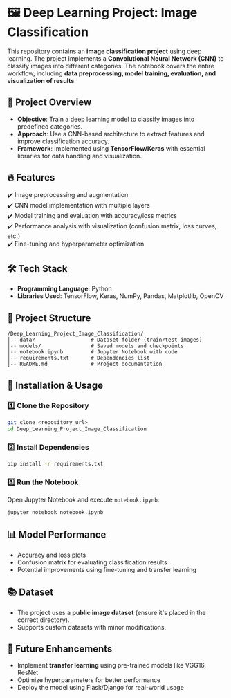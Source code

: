 # 🖼️ Deep Learning Project: Image Classification  

This repository contains an **image classification project** using deep learning. The project implements a **Convolutional Neural Network (CNN)** to classify images into different categories. The notebook covers the entire workflow, including **data preprocessing, model training, evaluation, and visualization of results**.  

## 📌 Project Overview  
- **Objective**: Train a deep learning model to classify images into predefined categories.  
- **Approach**: Use a CNN-based architecture to extract features and improve classification accuracy.  
- **Framework**: Implemented using **TensorFlow/Keras** with essential libraries for data handling and visualization.  

## 🔥 Features  
✔️ Image preprocessing and augmentation  
✔️ CNN model implementation with multiple layers  
✔️ Model training and evaluation with accuracy/loss metrics  
✔️ Performance analysis with visualization (confusion matrix, loss curves, etc.)  
✔️ Fine-tuning and hyperparameter optimization  

## 🛠️ Tech Stack  
- **Programming Language**: Python  
- **Libraries Used**: TensorFlow, Keras, NumPy, Pandas, Matplotlib, OpenCV  

## 📂 Project Structure  
```
/Deep_Learning_Project_Image_Classification/
│-- data/                  # Dataset folder (train/test images)
│-- models/                # Saved models and checkpoints
│-- notebook.ipynb         # Jupyter Notebook with code
│-- requirements.txt       # Dependencies list
│-- README.md              # Project documentation
```  

## 🚀 Installation & Usage  
### 1️⃣ Clone the Repository  
```bash
git clone <repository_url>
cd Deep_Learning_Project_Image_Classification
```  

### 2️⃣ Install Dependencies  
```bash
pip install -r requirements.txt
```  

### 3️⃣ Run the Notebook  
Open Jupyter Notebook and execute `notebook.ipynb`:  
```bash
jupyter notebook notebook.ipynb
```  

## 📊 Model Performance  
- Accuracy and loss plots  
- Confusion matrix for evaluating classification results  
- Potential improvements using fine-tuning and transfer learning  

## 📚 Dataset  
- The project uses a **public image dataset** (ensure it's placed in the correct directory).  
- Supports custom datasets with minor modifications.  

## 🔗 Future Enhancements  
- Implement **transfer learning** using pre-trained models like VGG16, ResNet  
- Optimize hyperparameters for better performance  
- Deploy the model using Flask/Django for real-world usage  
